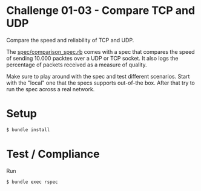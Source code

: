 # Challenge 01-03 - Compare TCP and UDP

Compare the speed and reliability of TCP and UDP.

The [spec/comparison_spec.rb](spec/comparison_spec.rb) comes with a spec that compares the speed of sending 10.000 packtes over a UDP or TCP socket. It also logs the percentage of packets received as a measure of quality.

Make sure to play around with the spec and test different scenarios. Start with the "local" one that the specs supports out-of-the box. After that try to run the spec across a real network.

# Setup

```sh
$ bundle install
```

# Test / Compliance

Run

```sh
$ bundle exec rspec
```
